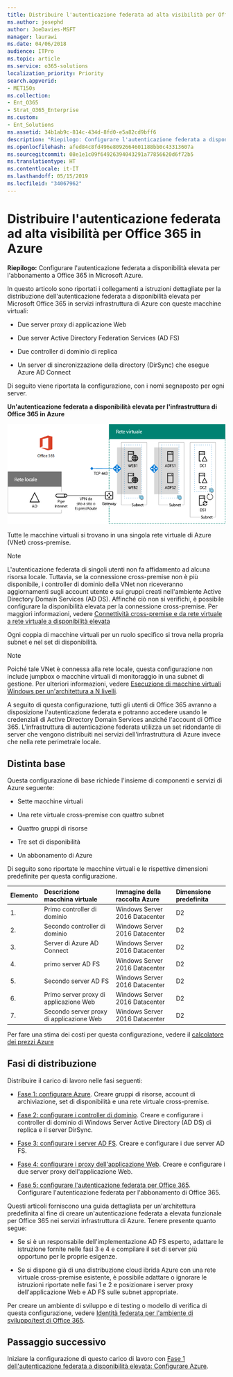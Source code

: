 ```yaml
---
title: Distribuire l'autenticazione federata ad alta visibilità per Office 365 in Azure
ms.author: josephd
author: JoeDavies-MSFT
manager: laurawi
ms.date: 04/06/2018
audience: ITPro
ms.topic: article
ms.service: o365-solutions
localization_priority: Priority
search.appverid:
- MET150s
ms.collection:
- Ent_O365
- Strat_O365_Enterprise
ms.custom:
- Ent_Solutions
ms.assetid: 34b1ab9c-814c-434d-8fd0-e5a82cd9bff6
description: "Riepilogo: Configurare l'autenticazione federata a disponibilità elevata per l'abbonamento a Office 365 in Microsoft Azure."
ms.openlocfilehash: afed84c8fd496e8092664601188bb0c43313607a
ms.sourcegitcommit: 08e1e1c09f64926394043291a77856620d6f72b5
ms.translationtype: HT
ms.contentlocale: it-IT
ms.lasthandoff: 05/15/2019
ms.locfileid: "34067962"
---
```

# <a name="deploy-high-availability-federated-authentication-for-office-365-in-azure"></a>Distribuire l'autenticazione federata ad alta visibilità per Office 365 in Azure

 **Riepilogo:** Configurare l'autenticazione federata a disponibilità elevata per l'abbonamento a Office 365 in Microsoft Azure.
  
In questo articolo sono riportati i collegamenti a istruzioni dettagliate per la distribuzione dell'autenticazione federata a disponibilità elevata per Microsoft Office 365 in servizi infrastruttura di Azure con queste macchine virtuali:
  
- Due server proxy di applicazione Web
    
- Due server Active Directory Federation Services (AD FS)
    
- Due controller di dominio di replica
    
- Un server di sincronizzazione della directory (DirSync) che esegue Azure AD Connect
    
Di seguito viene riportata la configurazione, con i nomi segnaposto per ogni server.
  
**Un'autenticazione federata a disponibilità elevata per l'infrastruttura di Office 365 in Azure**

![La configurazione finale dell'infrastruttura di autenticazione federata di Office 365 con disponibilità elevata](media/c5da470a-f2aa-489a-a050-df09b4d641df.png)
  
Tutte le macchine virtuali si trovano in una singola rete virtuale di Azure (VNet) cross-premise. 
  
> [!NOTE]
> L'autenticazione federata di singoli utenti non fa affidamento ad alcuna risorsa locale. Tuttavia, se la connessione cross-premise non è più disponibile, i controller di dominio della VNet non riceveranno aggiornamenti sugli account utente e sui gruppi creati nell'ambiente Active Directory Domain Services (AD DS). Affinché ciò non si verifichi, è possibile configurare la disponibilità elevata per la connessione cross-premise. Per maggiori informazioni, vedere [Connettività cross-premise e da rete virtuale a rete virtuale a disponibilità elevata](https://docs.microsoft.com/azure/vpn-gateway/vpn-gateway-highlyavailable)
  
Ogni coppia di macchine virtuali per un ruolo specifico si trova nella propria subnet e nel set di disponibilità.
  
> [!NOTE]
> Poiché tale VNet è connessa alla rete locale, questa configurazione non include jumpbox o macchine virtuali di monitoraggio in una subnet di gestione. Per ulteriori informazioni, vedere [Esecuzione di macchine virtuali Windows per un'architettura a N livelli](https://docs.microsoft.com/azure/guidance/guidance-compute-n-tier-vm). 
  
A seguito di questa configurazione, tutti gli utenti di Office 365 avranno a disposizione l'autenticazione federata e potranno accedere usando le credenziali di Active Directory Domain Services anziché l'account di Office 365. L'infrastruttura di autenticazione federata utilizza un set ridondante di server che vengono distribuiti nei servizi dell'infrastruttura di Azure invece che nella rete perimetrale locale.
  
## <a name="bill-of-materials"></a>Distinta base

Questa configurazione di base richiede l'insieme di componenti e servizi di Azure seguente:
  
- Sette macchine virtuali
    
- Una rete virtuale cross-premise con quattro subnet
    
- Quattro gruppi di risorse
    
- Tre set di disponibilità
    
- Un abbonamento di Azure
    
Di seguito sono riportate le macchine virtuali e le rispettive dimensioni predefinite per questa configurazione.
  
|**Elemento**|**Descrizione macchina virtuale**|**Immagine della raccolta Azure**|**Dimensione predefinita**|
|:-----|:-----|:-----|:-----|
|1.  <br/> |Primo controller di dominio  <br/> |Windows Server 2016 Datacenter  <br/> |D2  <br/> |
|2.  <br/> |Secondo controller di dominio  <br/> |Windows Server 2016 Datacenter  <br/> |D2  <br/> |
|3.  <br/> |Server di Azure AD Connect  <br/> |Windows Server 2016 Datacenter  <br/> |D2  <br/> |
|4.  <br/> |primo server AD FS  <br/> |Windows Server 2016 Datacenter  <br/> |D2  <br/> |
|5.  <br/> |Secondo server AD FS  <br/> |Windows Server 2016 Datacenter  <br/> |D2  <br/> |
|6.  <br/> |Primo server proxy di applicazione Web  <br/> |Windows Server 2016 Datacenter  <br/> |D2  <br/> |
|7.  <br/> |Secondo server proxy di applicazione Web  <br/> |Windows Server 2016 Datacenter  <br/> |D2  <br/> |
   
Per fare una stima dei costi per questa configurazione, vedere il [calcolatore dei prezzi Azure](https://azure.microsoft.com/pricing/calculator/)
  
## <a name="phases-of-deployment"></a>Fasi di distribuzione

Distribuire il carico di lavoro nelle fasi seguenti:
  
- [Fase 1: configurare Azure](high-availability-federated-authentication-phase-1-configure-azure.md). Creare gruppi di risorse, account di archiviazione, set di disponibilità e una rete virtuale cross-premise.
    
- [Fase 2: configurare i controller di dominio](high-availability-federated-authentication-phase-2-configure-domain-controllers.md). Creare e configurare i controller di dominio di Windows Server Active Directory (AD DS) di replica e il server DirSync.
    
- [Fase 3: configurare i server AD FS](high-availability-federated-authentication-phase-3-configure-ad-fs-servers.md). Creare e configurare i due server AD FS.
    
- [Fase 4: configurare i proxy dell'applicazione Web](high-availability-federated-authentication-phase-4-configure-web-application-pro.md). Creare e configurare i due server proxy dell'applicazione Web.
    
- [Fase 5: configurare l'autenticazione federata per Office 365](high-availability-federated-authentication-phase-5-configure-federated-authentic.md). Configurare l'autenticazione federata per l'abbonamento di Office 365.
    
Questi articoli forniscono una guida dettagliata per un'architettura predefinita al fine di creare un'autenticazione federata a elevata funzionale per Office 365 nei servizi infrastruttura di Azure. Tenere presente quanto segue:
  
- Se si è un responsabile dell'implementazione AD FS esperto, adattare le istruzione fornite nelle fasi 3 e 4 e compilare il set di server più opportuno per le proprie esigenze.
    
- Se si dispone già di una distribuzione cloud ibrida Azure con una rete virtuale cross-premise esistente, è possibile adattare o ignorare le istruzioni riportate nelle fasi 1 e 2 e posizionare i server proxy dell'applicazione Web e AD FS sulle subnet appropriate.
    
Per creare un ambiente di sviluppo e di testing o modello di verifica di questa configurazione, vedere [Identità federata per l'ambiente di sviluppo/test di Office 365](federated-identity-for-your-office-365-dev-test-environment.md).
  
## <a name="next-step"></a>Passaggio successivo

Iniziare la configurazione di questo carico di lavoro con [Fase 1 dell'autenticazione federata a disponibilità elevata: Configurare Azure](high-availability-federated-authentication-phase-1-configure-azure.md). 
  
<!--
> [!TIP]
> For a set of files to more quickly deploy your high availability federated authentication for Office 365 in Azure, see the [Federated Authentication for Office 365 in Azure Deployment Kit](https://gallery.technet.microsoft.com/Federated-Authentication-8a9f1664). 
--> 

